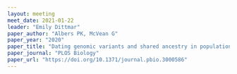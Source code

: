 ```yaml
---
layout: meeting
meet_date: 2021-01-22
leader: "Emily Dittmar"
paper_author: "Albers PK, McVean G"
paper_year: "2020"
paper_title: "Dating genomic variants and shared ancestry in population-scale sequencing data"
paper_journal: "PLOS Biology"
paper_url: "https://doi.org/10.1371/journal.pbio.3000586"
---
```

